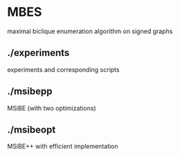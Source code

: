 # MBES
maximal biclique enumeration algorithm on signed graphs

## ./experiments
experiments and corresponding scripts

## ./msibepp
MSiBE (with two optimizations) 

## ./msibeopt
MSiBE++ with efficient implementation

